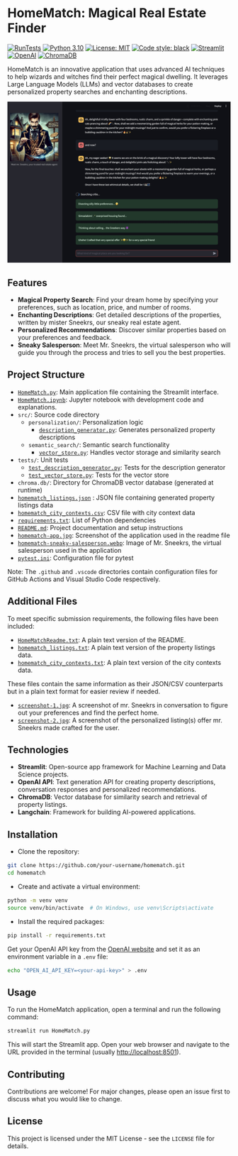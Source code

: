 # HomeMatch: Magical Real Estate Finder

[![RunTests](https://github.com/leonvanbokhorst/HomeMatch-for-Wizards/actions/workflows/python-app.yml/badge.svg)](https://github.com/leonvanbokhorst/HomeMatch-for-Wizards/actions/workflows/python-app.yml)
[![Python 3.10](https://img.shields.io/badge/python-3.10-blue.svg)](https://www.python.org/downloads/release/python-3100/)
[![License: MIT](https://img.shields.io/badge/License-MIT-yellow.svg)](https://opensource.org/licenses/MIT)
[![Code style: black](https://img.shields.io/badge/code%20style-black-000000.svg)](https://github.com/psf/black)
[![Streamlit](https://static.streamlit.io/badges/streamlit_badge_black_white.svg)](https://share.streamlit.io/leonvanbokhorst/homematch/main/HomeMatch.py)
[![OpenAI](https://img.shields.io/badge/OpenAI-API-08B9D1.svg)](https://platform.openai.com/docs/guides/)
[![ChromaDB](https://img.shields.io/badge/ChromaDB-local-08B9D1.svg)](https://chromadb.com/docs/guides/)

HomeMatch is an innovative application that uses advanced AI techniques to help wizards and witches find their perfect magical dwelling. It leverages Large Language Models (LLMs) and vector databases to create personalized property searches and enchanting descriptions.

![HomeMatch screenshot](homematch-app.jpg)

## Features

- **Magical Property Search**: Find your dream home by specifying your preferences, such as location, price, and number of rooms.
- **Enchanting Descriptions**: Get detailed descriptions of the properties, written by mister Sneekrs, our sneaky real estate agent.
- **Personalized Recommendations**: Discover similar properties based on your preferences and feedback.
- **Sneaky Salesperson**: Meet Mr. Sneekrs, the virtual salesperson who will guide you through the process and tries to sell you the best properties.

## Project Structure

- [`HomeMatch.py`](HomeMatch.py): Main application file containing the Streamlit interface.
- [`HomeMatch.ipynb`](HomeMatch.ipynb): Jupyter notebook with development code and explanations.
- `src/`: Source code directory
  - `personalization/`: Personalization logic
    - [`description_generator.py`](src/personalization/description_generator.py): Generates personalized property descriptions
  - `semantic_search/`: Semantic search functionality
    - [`vector_store.py`](src/semantic_search/vector_store.py): Handles vector storage and similarity search
- `tests/`: Unit tests
  - [`test_description_generator.py`](tests/test_description_generator.py): Tests for the description generator
  - [`test_vector_store.py`](tests/test_vector_store.py): Tests for the vector store
- `chroma.db/`: Directory for ChromaDB vector database (generated at runtime)
- [`homematch_listings.json`](homematch_listings.json) : JSON file containing generated property listings data
- [`homematch_city_contexts.csv`](homematch_city_contexts.csv): CSV file with city context data
- [`requirements.txt`](requirements.txt): List of Python dependencies
- [`README.md`](README.md): Project documentation and setup instructions
- [`homematch-app.jpg`](homematch-app.jpg): Screenshot of the application used in the readme file
- [`homematch-sneaky-salesperson.webp`](homematch-sneaky-salesperson.webp): Image of Mr. Sneekrs, the virtual salesperson used in the application
- [`pytest.ini`](pytest.ini): Configuration file for pytest

Note: The `.github` and `.vscode` directories contain configuration files for GitHub Actions and Visual Studio Code respectively.

## Additional Files

To meet specific submission requirements, the following files have been included:

- [`HomeMatchReadme.txt`](HomeMatchReadme.txt): A plain text version of the README.
- [`homematch_listings.txt`](homematch_listings.txt): A plain text version of the property listings data.
- [`homematch_city_contexts.txt`](homematch_city_contexts.txt): A plain text version of the city contexts data.

These files contain the same information as their JSON/CSV counterparts but in a plain text format for easier review if needed.

- [`screenshot-1.jpg`](screenshot-1.jpg): A screenshot of mr. Sneekrs in conversation to figure out your preferences and find the perfect home.
- [`screenshot-2.jpg`](screenshot-2.jpg): A screenshot of the personalized listing(s) offer mr. Sneekrs made crafted for the user.

## Technologies

- **Streamlit**: Open-source app framework for Machine Learning and Data Science projects.
- **OpenAI API**: Text generation API for creating property descriptions, conversation responses and personalized recommendations.
- **ChromaDB**: Vector database for similarity search and retrieval of property listings.
- **Langchain**: Framework for building AI-powered applications.

## Installation

- Clone the repository:

```bash
git clone https://github.com/your-username/homematch.git
cd homematch
```

- Create and activate a virtual environment:

```bash
python -m venv venv
source venv/bin/activate  # On Windows, use venv\Scripts\activate
```

- Install the required packages:

```bash
pip install -r requirements.txt
```

Get your OpenAI API key from the [OpenAI website](https://platform.openai.com/account/api-keys) and set it as an environment variable in a `.env` file:

```bash
echo "OPEN_AI_API_KEY=<your-api-key>" > .env
```

## Usage

To run the HomeMatch application, open a terminal and run the following command:

```bash
streamlit run HomeMatch.py
```

This will start the Streamlit app. Open your web browser and navigate to the URL provided in the terminal (usually <http://localhost:8501>).

## Contributing

Contributions are welcome! For major changes, please open an issue first to discuss what you would like to change.

## License

This project is licensed under the MIT License - see the `LICENSE` file for details.
